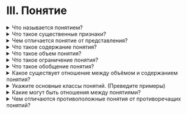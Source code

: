 # III. Понятие

<details>
  <summary>Что называется понятием?</summary>

  Понятие - это мысль, которая отображает общие и существенные признаки предметов.

</details>

<details>
  <summary>Что такое существенные признаки?</summary>

  Существенным признаком предмета называеттся тот признак, который выражает коренное, наиболее важное свойство предмета; если существенный признак отсутствует, то предмет перестаёт быть данным предметом.

</details>

<details>
  <summary>Чем отличается понятие от представления?</summary>
  
  Представления - это наглядные оразы предметов, явлений.

  Понятия, в отличии от представлений, отображают существенность вещей. Они имеют характер всеобщности - одними и теми же понятиями пользуется множество разных людей.

</details>

<details>
  <summary>Что такое содержание понятия?</summary>

  Содержание понятия - это знание о совокупности существенных признаков класса предметов.

</details>

<details>
  <summary>Что такое объем понятия?</summary>

  Объем понятия - это знание о круге предметов, существенные признаки которых отображены в понятии.

</details>

<details>
  <summary>Что такое ограничение понятия?</summary>
</details>

<details>
  <summary>Что такое обобщение понятия?</summary>
</details>

<details>
  <summary>Какое существует отношение между объёмом и содержанием понятия?</summary>
</details>

<details>
  <summary>Укажите основные классы понятий. (Преведите примеры)</summary>
</details>

<details>
  <summary>Какие могут быть отношения между понятиями?</summary>
</details>

<details>
  <summary>Чем отличаются противоположные понятия от противоречащих понятий?</summary>
</details>
